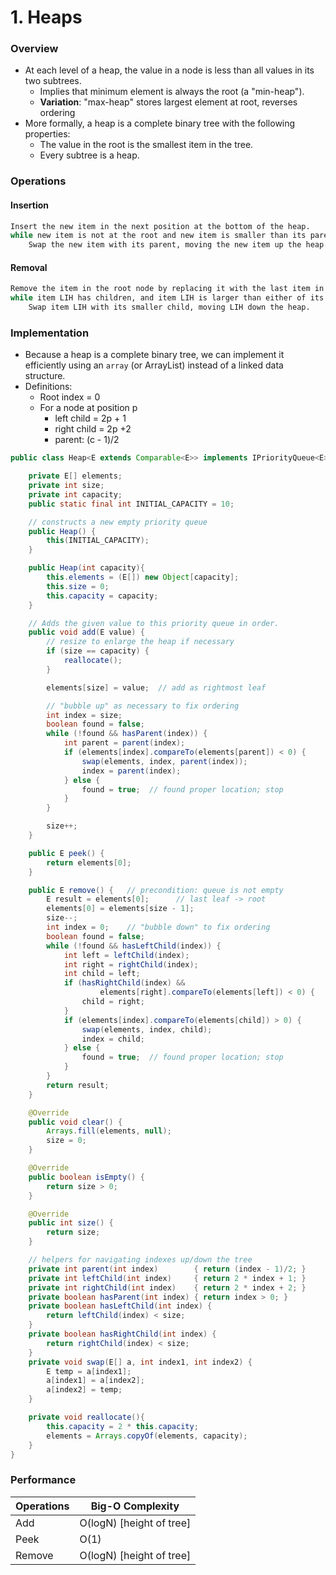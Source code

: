 # 1. Heaps

### Overview

- At each level of a heap, the value in a node is less than all values in its two subtrees.
    - Implies that minimum element is always the root (a "min-heap").
    - **Variation**: "max-heap" stores largest element at root, reverses ordering
- More formally, a heap is a complete binary tree with the following properties:
    - The value in the root is the smallest item in the tree.
    - Every subtree is a heap.



### Operations

#### Insertion

```bash
Insert the new item in the next position at the bottom of the heap.
while new item is not at the root and new item is smaller than its parent
	Swap the new item with its parent, moving the new item up the heap.
```

#### Removal

```bash
Remove the item in the root node by replacing it with the last item in the heap (LIH).
while item LIH has children, and item LIH is larger than either of its children
	Swap item LIH with its smaller child, moving LIH down the heap.
```



### Implementation

- Because a heap is a complete binary tree, we can implement it efficiently using an `array` (or
  ArrayList) instead of a linked data structure.
- Definitions:
    - Root index = 0
    - For a node at position p
        - left child = 2p + 1
        - right child = 2p +2
        - parent: (c - 1)/2




```java
public class Heap<E extends Comparable<E>> implements IPriorityQueue<E> {

    private E[] elements;
    private int size;
    private int capacity;
    public static final int INITIAL_CAPACITY = 10;

    // constructs a new empty priority queue
    public Heap() {
        this(INITIAL_CAPACITY);
    }

    public Heap(int capacity){
        this.elements = (E[]) new Object[capacity];
        this.size = 0;
        this.capacity = capacity;
    }

    // Adds the given value to this priority queue in order.
    public void add(E value) {
        // resize to enlarge the heap if necessary
        if (size == capacity) {
            reallocate();
        }

        elements[size] = value;  // add as rightmost leaf

        // "bubble up" as necessary to fix ordering
        int index = size;
        boolean found = false;
        while (!found && hasParent(index)) {
            int parent = parent(index);
            if (elements[index].compareTo(elements[parent]) < 0) {
                swap(elements, index, parent(index));
                index = parent(index);
            } else {
                found = true;  // found proper location; stop
            }
        }

        size++;
    }

    public E peek() {
        return elements[0];
    }

    public E remove() {   // precondition: queue is not empty
        E result = elements[0];      // last leaf -> root
        elements[0] = elements[size - 1];
        size--;
        int index = 0;    // "bubble down" to fix ordering
        boolean found = false;
        while (!found && hasLeftChild(index)) {
            int left = leftChild(index);
            int right = rightChild(index);
            int child = left;
            if (hasRightChild(index) &&
                    elements[right].compareTo(elements[left]) < 0) {
                child = right;
            }
            if (elements[index].compareTo(elements[child]) > 0) {
                swap(elements, index, child);
                index = child;
            } else {
                found = true;  // found proper location; stop
            }
        }
        return result;
    }

    @Override
    public void clear() {
        Arrays.fill(elements, null);
        size = 0;
    }

    @Override
    public boolean isEmpty() {
        return size > 0;
    }

    @Override
    public int size() {
        return size;
    }

    // helpers for navigating indexes up/down the tree
    private int parent(int index)        { return (index - 1)/2; }
    private int leftChild(int index)     { return 2 * index + 1; }
    private int rightChild(int index)    { return 2 * index + 2; }
    private boolean hasParent(int index) { return index > 0; }
    private boolean hasLeftChild(int index) {
        return leftChild(index) < size;
    }
    private boolean hasRightChild(int index) {
        return rightChild(index) < size;
    }
    private void swap(E[] a, int index1, int index2) {
        E temp = a[index1];
        a[index1] = a[index2];
        a[index2] = temp;
    }

    private void reallocate(){
        this.capacity = 2 * this.capacity;
        elements = Arrays.copyOf(elements, capacity);
    }
}

```



### Performance

| Operations | Big-O Complexity         |
| ---------- | ------------------------ |
| Add        | O(logN) [height of tree] |
| Peek       | O(1)                     |
| Remove     | O(logN) [height of tree] |



